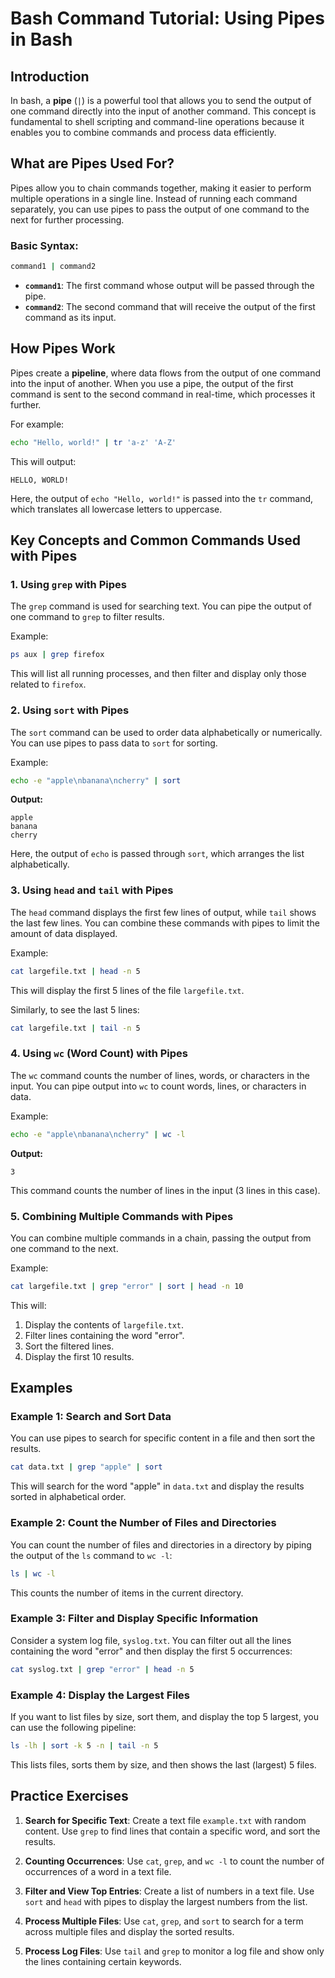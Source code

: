# Bash Command Tutorial: Using Pipes in Bash

## Introduction
In bash, a **pipe** (`|`) is a powerful tool that allows you to send the output of one command directly into the input of another command. This concept is fundamental to shell scripting and command-line operations because it enables you to combine commands and process data efficiently.

## What are Pipes Used For?
Pipes allow you to chain commands together, making it easier to perform multiple operations in a single line. Instead of running each command separately, you can use pipes to pass the output of one command to the next for further processing.

### Basic Syntax:
```bash
command1 | command2
```

- **`command1`**: The first command whose output will be passed through the pipe.
- **`command2`**: The second command that will receive the output of the first command as its input.

## How Pipes Work
Pipes create a **pipeline**, where data flows from the output of one command into the input of another. When you use a pipe, the output of the first command is sent to the second command in real-time, which processes it further.

For example:
```bash
echo "Hello, world!" | tr 'a-z' 'A-Z'
```

This will output:
```
HELLO, WORLD!
```

Here, the output of `echo "Hello, world!"` is passed into the `tr` command, which translates all lowercase letters to uppercase.

## Key Concepts and Common Commands Used with Pipes

### 1. **Using `grep` with Pipes**
The `grep` command is used for searching text. You can pipe the output of one command to `grep` to filter results.

Example:
```bash
ps aux | grep firefox
```

This will list all running processes, and then filter and display only those related to `firefox`.

### 2. **Using `sort` with Pipes**
The `sort` command can be used to order data alphabetically or numerically. You can use pipes to pass data to `sort` for sorting.

Example:
```bash
echo -e "apple\nbanana\ncherry" | sort
```

**Output:**
```
apple
banana
cherry
```

Here, the output of `echo` is passed through `sort`, which arranges the list alphabetically.

### 3. **Using `head` and `tail` with Pipes**
The `head` command displays the first few lines of output, while `tail` shows the last few lines. You can combine these commands with pipes to limit the amount of data displayed.

Example:
```bash
cat largefile.txt | head -n 5
```

This will display the first 5 lines of the file `largefile.txt`.

Similarly, to see the last 5 lines:
```bash
cat largefile.txt | tail -n 5
```

### 4. **Using `wc` (Word Count) with Pipes**
The `wc` command counts the number of lines, words, or characters in the input. You can pipe output into `wc` to count words, lines, or characters in data.

Example:
```bash
echo -e "apple\nbanana\ncherry" | wc -l
```

**Output:**
```
3
```

This command counts the number of lines in the input (3 lines in this case).

### 5. **Combining Multiple Commands with Pipes**
You can combine multiple commands in a chain, passing the output from one command to the next.

Example:
```bash
cat largefile.txt | grep "error" | sort | head -n 10
```

This will:
1. Display the contents of `largefile.txt`.
2. Filter lines containing the word "error".
3. Sort the filtered lines.
4. Display the first 10 results.

## Examples

### Example 1: Search and Sort Data
You can use pipes to search for specific content in a file and then sort the results.

```bash
cat data.txt | grep "apple" | sort
```

This will search for the word "apple" in `data.txt` and display the results sorted in alphabetical order.

### Example 2: Count the Number of Files and Directories
You can count the number of files and directories in a directory by piping the output of the `ls` command to `wc -l`:

```bash
ls | wc -l
```

This counts the number of items in the current directory.

### Example 3: Filter and Display Specific Information
Consider a system log file, `syslog.txt`. You can filter out all the lines containing the word "error" and then display the first 5 occurrences:

```bash
cat syslog.txt | grep "error" | head -n 5
```

### Example 4: Display the Largest Files
If you want to list files by size, sort them, and display the top 5 largest, you can use the following pipeline:

```bash
ls -lh | sort -k 5 -n | tail -n 5
```

This lists files, sorts them by size, and then shows the last (largest) 5 files.

## Practice Exercises

1. **Search for Specific Text**: Create a text file `example.txt` with random content. Use `grep` to find lines that contain a specific word, and sort the results.

2. **Counting Occurrences**: Use `cat`, `grep`, and `wc -l` to count the number of occurrences of a word in a text file.

3. **Filter and View Top Entries**: Create a list of numbers in a text file. Use `sort` and `head` with pipes to display the largest numbers from the list.

4. **Process Multiple Files**: Use `cat`, `grep`, and `sort` to search for a term across multiple files and display the sorted results.

5. **Process Log Files**: Use `tail` and `grep` to monitor a log file and show only the lines containing certain keywords.